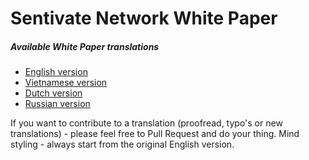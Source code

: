 
# Sentivate Network White Paper
##### Available White Paper translations 
-  [English version](https://github.com/sentivate/Sentivate-Network-White-Paper/blob/master/WhitePaper.md)
-  [Vietnamese version](https://github.com/sentivate/Sentivate-Network-White-Paper/blob/master/Translation_Vietnamese.md)
-  [Dutch version](https://github.com/sentivate/Sentivate-Network-White-Paper/blob/master/Translation_Dutch.md)
-  [Russian version](https://github.com/sentivate/Sentivate-Network-White-Paper/blob/master/Translation_Russian.md)


If you want to contribute to a translation (proofread, typo's or new translations) - please feel free to Pull Request and do your thing. Mind styling - always start from the original English version.


